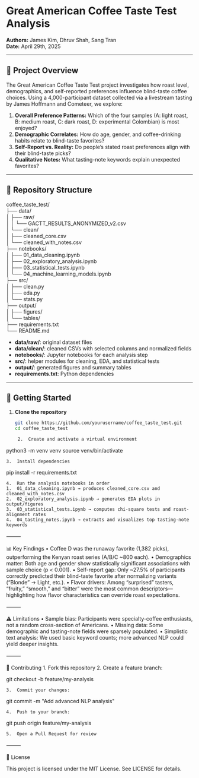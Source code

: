 # Great American Coffee Taste Test Analysis

**Authors:** James Kim, Dhruv Shah, Sang Tran  
**Date:** April 29th, 2025

---

## 📖 Project Overview

The Great American Coffee Taste Test project investigates how roast level, demographics, and self-reported preferences influence blind-taste coffee choices. Using a 4,000-participant dataset collected via a livestream tasting by James Hoffmann and Cometeer, we explore:

1. **Overall Preference Patterns:** Which of the four samples (A: light roast, B: medium roast, C: dark roast, D: experimental Colombian) is most enjoyed?  
2. **Demographic Correlates:** How do age, gender, and coffee-drinking habits relate to blind-taste favorites?  
3. **Self-Report vs. Reality:** Do people’s stated roast preferences align with their blind-taste picks?  
4. **Qualitative Notes:** What tasting-note keywords explain unexpected favorites?

---

## 📂 Repository Structure

coffee_taste_test/<br>
├── data/<br>
│   ├── raw/<br>
│   │   └── GACTT_RESULTS_ANONYMIZED_v2.csv<br>
│   └── clean/<br>
│       ├── cleaned_core.csv<br>
│       └── cleaned_with_notes.csv<br>
├── notebooks/<br>
│   ├── 01_data_cleaning.ipynb<br>
│   ├── 02_exploratory_analysis.ipynb<br>
│   ├── 03_statistical_tests.ipynb<br>
│   └── 04_machine_learning_models.ipynb<br>
├── src/<br>
│   ├── clean.py<br>
│   ├── eda.py<br>
│   └── stats.py<br>
├── output/<br>
│   ├── figures/<br>
│   └── tables/<br>
├── requirements.txt<br>
└── README.md<br>

- **data/raw/**: original dataset files  
- **data/clean/**: cleaned CSVs with selected columns and normalized fields  
- **notebooks/**: Jupyter notebooks for each analysis step  
- **src/**: helper modules for cleaning, EDA, and statistical tests  
- **output/**: generated figures and summary tables  
- **requirements.txt**: Python dependencies  

---

## 🚀 Getting Started

1. **Clone the repository**  
   ```bash
   git clone https://github.com/yourusername/coffee_taste_test.git
   cd coffee_taste_test

	2.	Create and activate a virtual environment

python3 -m venv venv
source venv/bin/activate


	3.	Install dependencies

pip install -r requirements.txt


	4.	Run the analysis notebooks in order
	1.	01_data_cleaning.ipynb → produces cleaned_core.csv and cleaned_with_notes.csv
	2.	02_exploratory_analysis.ipynb → generates EDA plots in output/figures
	3.	03_statistical_tests.ipynb → computes chi-square tests and roast-alignment rates
	4.	04_tasting_notes.ipynb → extracts and visualizes top tasting-note keywords

⸻

📊 Key Findings
	•	Coffee D was the runaway favorite (1,382 picks), outperforming the Kenyan roast series (A/B/C ~800 each).
	•	Demographics matter: Both age and gender show statistically significant associations with sample choice (p < 0.001).
	•	Self-report gap: Only ~27.5% of participants correctly predicted their blind-taste favorite after normalizing variants (“Blonde” → Light, etc.).
	•	Flavor drivers: Among “surprised” tasters, “fruity,” “smooth,” and “bitter” were the most common descriptors—highlighting how flavor characteristics can override roast expectations.

⸻

⚠️ Limitations
	•	Sample bias: Participants were specialty-coffee enthusiasts, not a random cross-section of Americans.
	•	Missing data: Some demographic and tasting-note fields were sparsely populated.
	•	Simplistic text analysis: We used basic keyword counts; more advanced NLP could yield deeper insights.

⸻

🤝 Contributing
	1.	Fork this repository
	2.	Create a feature branch:

git checkout -b feature/my-analysis


	3.	Commit your changes:

git commit -m "Add advanced NLP analysis"


	4.	Push to your branch:

git push origin feature/my-analysis


	5.	Open a Pull Request for review

⸻

📜 License

This project is licensed under the MIT License. See LICENSE for details.

